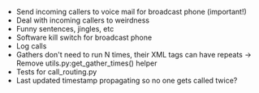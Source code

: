 * Send incoming callers to voice mail for broadcast phone (important!)
* Deal with incoming callers to weirdness
* Funny sentences, jingles, etc
* Software kill switch for broadcast phone
* Log calls
* Gathers don't need to run N times, their <Say> XML tags can have repeats
    -> Remove utils.py:get_gather_times() helper
* Tests for call_routing.py
* Last updated timestamp propagating so no one gets called twice?
